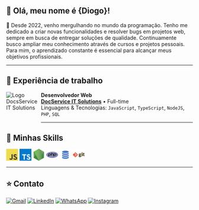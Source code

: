 ## 👋 Olá, meu nome é <strong>{Diogo}!</strong>

📆 Desde 2022, venho mergulhando no mundo da programação. Tenho me dedicado a criar novas funcionalidades e resolver bugs em projetos web, sempre em busca de entregar soluções de qualidade. Continuamente busco ampliar meu conhecimento através de cursos e projetos pessoais. Para mim, o aprendizado constante é essencial para alcançar meus objetivos profissionais.

---

## 💼 Experiência de trabalho

[<img align="left" height="94px" width="94px" alt="Logo DocsService IT Solutions" src="https://storage.builderall.com//franquias/2/691311/editor-html/8534761.png"/>](https://storage.builderall.com//)

**Desenvolvedor Web** \
[**DocService IT Solutions**](https://docservice.com.br/) • Full-time \
Linguagens & Tecnologias: `JavaScript`, `TypeScript`, `NodeJS`, `PHP`, `SQL`

---

## 🚀 Minhas Skills

<code><img height="32" title="JavaScript" src="https://github.com/github/explore/blob/main/topics/javascript/javascript.png" alt="JavaScript"/></code>
<code><img height="32" title="TypeScript" src="https://github.com/github/explore/blob/main/topics/typescript/typescript.png" alt="TypeScript"/></code>
<code><img height="32" title="NodeJS" src="https://github.com/github/explore/blob/main/topics/nodejs/nodejs.png" alt="NodeJS"/></code>
<code><img height="32" title="PHP" src="https://github.com/github/explore/blob/main/topics/php/php.png" alt="PHP"/></code>
<code><img height="32" title="SQL" src="https://github.com/github/explore/blob/main/topics/sql/sql.png" alt="SQL"/></code>
<code><img height="32" title="Git" src="https://github.com/github/explore/blob/main/topics/git/git.png" alt="Git"/></code>

---

## ⭐ Contato

<p align="left">
  <a href="mailto:diogopachecopb269@gmail.com" title="Gmail">
  <img src="https://img.shields.io/badge/-Gmail-FF0000?style=flat-square&labelColor=FF0000&logo=gmail&logoColor=white&link=mailto:diogopachecopb269@gmail.com" alt="Gmail"/></a>

  <a href="https://www.linkedin.com/in/diogo-pacheco-dev/" title="LinkedIn">
  <img src="https://img.shields.io/badge/-Linkedin-0e76a8?style=flat-square&logo=Linkedin&logoColor=white&link=https://www.linkedin.com/in/diogo-pacheco-dev/" alt="LinkedIn"/></a>

  <a href="https://wa.me/5551995861120" title="WhatsApp">
  <img src="https://img.shields.io/badge/-WhatsApp-25d366?style=flat-square&labelColor=25d366&logo=whatsapp&logoColor=white&link=https://wa.me/5551995861120" alt="WhatsApp"/></a>

  <a href="https://www.instagram.com/diogoo_pachecoo/" title="Instagram">
  <img src="https://img.shields.io/badge/-Instagram-DF0174?style=flat-square&labelColor=DF0174&logo=instagram&logoColor=white&link=LINK-DO-SEU-INSTAGRAM" alt="Instagram"/></a>
</p>
